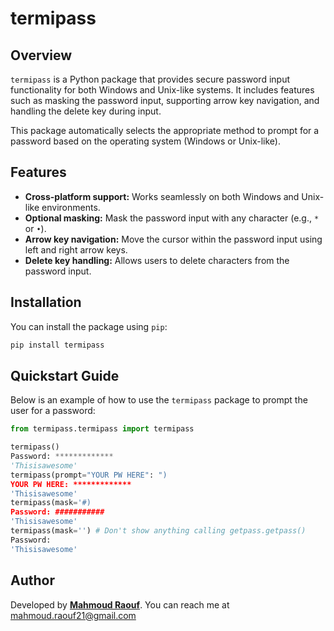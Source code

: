 # termipass

## Overview
`termipass` is a Python package that provides secure password input functionality for both Windows and Unix-like systems. It includes features such as masking the password input, supporting arrow key navigation, and handling the delete key during input.

This package automatically selects the appropriate method to prompt for a password based on the operating system (Windows or Unix-like).

## Features
- **Cross-platform support:** Works seamlessly on both Windows and Unix-like environments.
- **Optional masking:** Mask the password input with any character (e.g., `*` or `•`).
- **Arrow key navigation:** Move the cursor within the password input using left and right arrow keys.
- **Delete key handling:** Allows users to delete characters from the password input.

## Installation
You can install the package using `pip`:

```python
pip install termipass
```

## Quickstart Guide

Below is an example of how to use the `termipass` package to prompt the user for a password:

```python
from termipass.termipass import termipass

termipass()
Password: *************
'Thisisawesome'
termipass(prompt="YOUR PW HERE": ")
YOUR PW HERE: *************
'Thisisawesome'
termipass(mask='#)
Password: ###########
'Thisisawesome'
termipass(mask='') # Don't show anything calling getpass.getpass()
Password: 
'Thisisawesome'
```

## Author
Developed by [**Mahmoud Raouf**](https://www.linkedin.com/in/mahmoud-raouf21/). You can reach me at mahmoud.raouf21@gmail.com